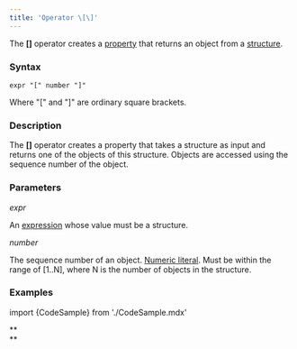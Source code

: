 ```yaml
---
title: 'Operator \[\]'
---
```


The **\[\]** operator creates a [property](Properties.md) that returns an object from a [structure](Structure_operations_STRUCT.md).

### Syntax

    expr "[" number "]"

Where "\[" and "\]" are ordinary square brackets.

### Description

The **\[\]** operator creates a property that takes a structure as input and returns one of the objects of this structure. Objects are accessed using the sequence number of the object. 

### Parameters

*expr*

An [expression](Expression.md) whose value must be a structure.

*number*

The sequence number of an object. [Numeric literal](Literals.md#intliteral-broken). Must be within the range of \[1..N\], where N is the number of objects in the structure.

### Examples


import {CodeSample} from './CodeSample.mdx'

<CodeSample url="https://documentation.lsfusion.org/sample?file=OperatorPropertySample&block=brackets"/>

**  
**
